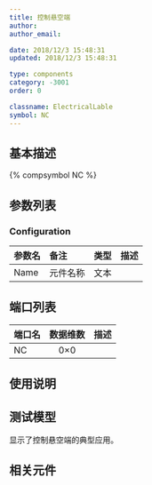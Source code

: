 ```yaml
---
title: 控制悬空端
author: 
author_email:

date: 2018/12/3 15:48:31
updated: 2018/12/3 15:48:31

type: components
category: -3001
order: 0

classname: ElectricalLable
symbol: NC
---
```

## 基本描述
{% compsymbol NC %}

## 参数列表
### Configuration
| 参数名 | 备注 | 类型 | 描述 |
| :--- | :--- | :--: | :--- |
| Name | 元件名称 | 文本 |  |


## 端口列表

| 端口名 | 数据维数 | 描述 |
| :--- | :--:  | :--- |
| NC | 0×0 | |                   

## 使用说明


## 测试模型
[<test name>](<test link>)显示了控制悬空端的典型应用。

## 相关元件


